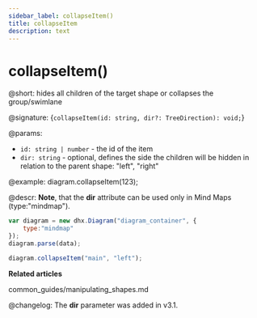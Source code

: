 ```yaml
---
sidebar_label: collapseItem()
title: collapseItem
description: text
---
```


# collapseItem()

@short: hides all children of the target shape or collapses the group/swimlane

@signature: {`collapseItem(id: string, dir?: TreeDirection): void;`}

@params:
- `id: string | number` - the id of the item
- `dir: string` - optional, defines the side the children will be hidden in relation to the parent shape: "left", "right"

@example:
diagram.collapseItem(123);

@descr:
**Note**, that the **dir** attribute can be used only in Mind Maps (type:"mindmap").

~~~js
var diagram = new dhx.Diagram("diagram_container", {
	type:"mindmap"
});
diagram.parse(data);

diagram.collapseItem("main", "left");
~~~

**Related articles**

common_guides/manipulating_shapes.md

@changelog:
The **dir** parameter was added in v3.1.